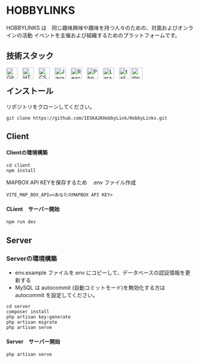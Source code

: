 # HOBBYLINKS
HOBBYLINKS は　同じ趣味興味や趣味を持つ人々のための、対面およびオンラインの活動 イベントを主催および組織するためのプラットフォームです。
## 技術スタック
<img align="left" alt="Git" width="30px" style="padding-right:10px;" src="https://cdn.jsdelivr.net/gh/devicons/devicon/icons/git/git-original.svg" />
<img align="left" alt="HTML" width="30px" style="padding-right:10px;" src="https://cdn.jsdelivr.net/gh/devicons/devicon/icons/html5/html5-plain.svg" />
<img align="left" alt="CSS" width="30px" style="padding-right:10px;" src="https://cdn.jsdelivr.net/gh/devicons/devicon/icons/css3/css3-plain.svg" />
<img align="left" alt="JavaScript" width="30px" style="padding-right:10px;" src="https://cdn.jsdelivr.net/gh/devicons/devicon/icons/javascript/javascript-plain.svg" />
<img align="left" alt="React" width="30px" style="padding-right:10px;" src="https://cdn.jsdelivr.net/gh/devicons/devicon/icons/react/react-original.svg" />
<img align="left" alt="Php" width="30px" style="padding-right:10px;" src="https://cdn.jsdelivr.net/gh/devicons/devicon/icons/php/php-original.svg" />
<img align="left" alt="Laravel" width="30px" style="padding-right:10px;" src="https://cdn.jsdelivr.net/gh/devicons/devicon/icons/laravel/laravel-plain-wordmark.svg" />
<img  align="left" alt="tailwinds" width="30px" src="https://cdn.jsdelivr.net/gh/devicons/devicon/icons/tailwindcss/tailwindcss-plain.svg" />  
<img align="left" alt="mySql" width="30px" src="https://cdn.jsdelivr.net/gh/devicons/devicon/icons/mysql/mysql-original-wordmark.svg" />
          
<br/>

## インストール

リポジトリをクローンしてください。
```
git clone https://github.com/IESKA2KHobbyLink/HobbyLinks.git
```
## Client
#### Clientの環境構築
```
cd client
npm install
```
MAPBOX API KEYを保存するため　.env ファイル作成
```
VITE_MAP_BOX_API=<あなたのMAPBOX API KEY>
```
#### CLient　サーバー開始
```
npm run dev
```
 ## Server
 ### Serverの環境構築

 - env.example ファイルを.env にコピーして、データベースの認証情報を更新する
 - MySQL は autocommit (自動コミットモード)を無効化する方は　 autocommit を設定してください。
 ```
cd server
composer install
php artisan key:generate
php artisan migrate
php artisan serve
```
#### Server　サーバー開始
```
php artisan serve
```
